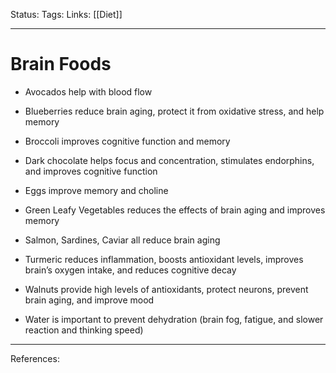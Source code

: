 Status:
Tags:
Links: [[Diet]]
___
# Brain Foods
-   Avocados help with blood flow
    
-   Blueberries reduce brain aging, protect it from oxidative stress, and help memory
    
-   Broccoli improves cognitive function and memory
    
-   Dark chocolate helps focus and concentration, stimulates endorphins, and improves cognitive function
    
-   Eggs improve memory and choline
    
-   Green Leafy Vegetables reduces the effects of brain aging and improves memory
    
-   Salmon, Sardines, Caviar all reduce brain aging
    
-   Turmeric reduces inflammation, boosts antioxidant levels, improves brain’s oxygen intake, and reduces cognitive decay
    
-   Walnuts provide high levels of antioxidants, protect neurons, prevent brain aging, and improve mood
    
-   Water is important to prevent dehydration (brain fog, fatigue, and slower reaction and thinking speed)
___
References: